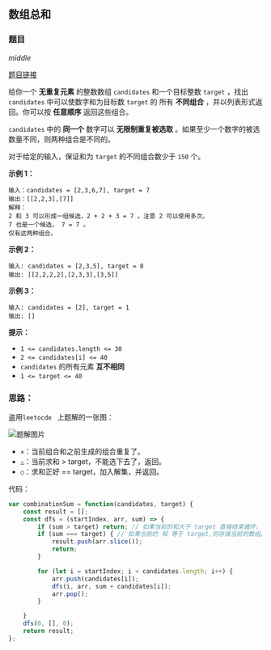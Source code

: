 ## 数组总和

### 题目

*middle*

[题目链接](https://leetcode.cn/problems/combination-sum/description/)

给你一个 **无重复元素** 的整数数组 `candidates` 和一个目标整数 `target` ，找出 `candidates` 中可以使数字和为目标数 `target` 的 所有 **不同组合** ，并以列表形式返回。你可以按 **任意顺序** 返回这些组合。

`candidates` 中的 **同一个** 数字可以 **无限制重复被选取** 。如果至少一个数字的被选数量不同，则两种组合是不同的。 

对于给定的输入，保证和为 `target` 的不同组合数少于 `150` 个。

**示例 1：**

```
输入：candidates = [2,3,6,7], target = 7
输出：[[2,2,3],[7]]
解释：
2 和 3 可以形成一组候选，2 + 2 + 3 = 7 。注意 2 可以使用多次。
7 也是一个候选， 7 = 7 。
仅有这两种组合。
```

**示例 2：**

```
输入: candidates = [2,3,5], target = 8
输出: [[2,2,2,2],[2,3,3],[3,5]]
```

**示例 3：**

```
输入: candidates = [2], target = 1
输出: []
```

 

**提示：**

- `1 <= candidates.length <= 30`
- `2 <= candidates[i] <= 40`
- `candidates` 的所有元素 **互不相同**
- `1 <= target <= 40`



### 思路：

盗用`leetocde ` 上题解的一张图：

![题解图片](https://pic.leetcode-cn.com/1599606793-laurLe-image.png)

- `×`：当前组合和之前生成的组合重复了。
- `△`：当前求和 > target，不能选下去了，返回。
- `○`：求和正好 == target，加入解集，并返回。



代码：

```javascript
var combinationSum = function(candidates, target) {
    const result = [];
    const dfs = (startIndex, arr, sum) => {
        if (sum > target) return; // 如果当前的和大于 target 直接结束循环。
        if (sum === target) { // 如果当前的 和 等于 target,则存储当前的数组。
            result.push(arr.slice());
            return;
        }

        for (let i = startIndex; i < candidates.length; i++) {
            arr.push(candidates[i]);
            dfs(i, arr, sum + candidates[i]);
            arr.pop();
        }

    }
    dfs(0, [], 0);
    return result;
};
```


